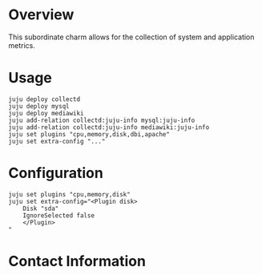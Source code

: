 # Overview

This subordinate charm allows for the collection of system and application metrics.

# Usage

    juju deploy collectd
    juju deploy mysql
    juju deploy mediawiki
    juju add-relation collectd:juju-info mysql:juju-info
    juju add-relation collectd:juju-info mediawiki:juju-info
    juju set plugins "cpu,memory,disk,dbi,apache"
    juju set extra-config "..."

# Configuration

    juju set plugins "cpu,memory,disk"
    juju set extra-config="<Plugin disk>
        Disk "sda"
        IgnoreSelected false
        </Plugin>
    "

# Contact Information
